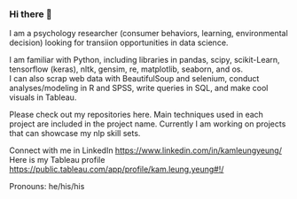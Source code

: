 ### Hi there 👋

I am a psychology researcher (consumer behaviors, learning, environmental decision) looking for transiion opportunities in data science. 

I am familiar with Python, including libraries in pandas, scipy, scikit-Learn, tensorflow (keras), nltk, gensim, re, matplotlib, seaborn, and os.  
I can also scrap web data with BeautifulSoup and selenium, conduct analyses/modeling in R and SPSS, write queries in SQL, and make cool visuals in Tableau.

Please check out my repositories here. Main techniques used in each project are included in the project name. Currently I am working on projects that can showcase my nlp skill sets.

Connect with me in LinkedIn https://www.linkedin.com/in/kamleungyeung/
Here is my Tableau profile https://public.tableau.com/app/profile/kam.leung.yeung#!/

Pronouns: he/his/his
